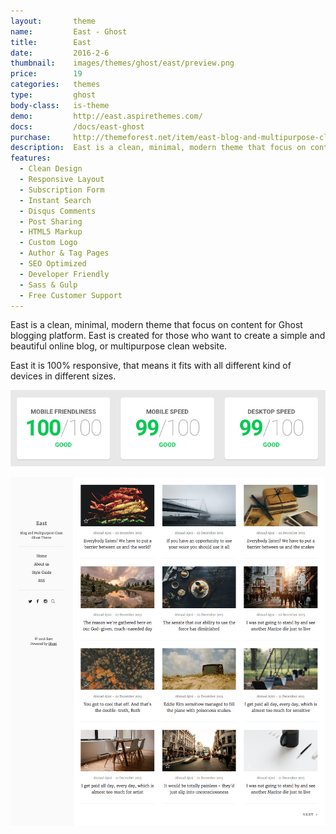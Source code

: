 ```yaml
---
layout:       theme
name:         East - Ghost
title:        East
date:         2016-2-6
thumbnail:    images/themes/ghost/east/preview.png
price:        19
categories:   themes
type:         ghost
body-class:   is-theme
demo:         http://east.aspirethemes.com/
docs:         /docs/east-ghost
purchase:     http://themeforest.net/item/east-blog-and-multipurpose-clean-ghost-theme/14714255?ref=aspirethemes
description:  East is a clean, minimal, modern theme that focus on content for Ghost.
features:
  - Clean Design
  - Responsive Layout
  - Subscription Form
  - Instant Search
  - Disqus Comments
  - Post Sharing
  - HTML5 Markup
  - Custom Logo
  - Author & Tag Pages
  - SEO Optimized
  - Developer Friendly
  - Sass & Gulp
  - Free Customer Support
---
```


East is a clean, minimal, modern theme that focus on content for Ghost blogging platform. East is created for those who want to create a simple and beautiful online blog, or multipurpose clean website.

East it is 100% responsive, that means it fits with all different kind of devices in different sizes.

[![east-ghost-performance](/images/themes/shared/google-performance-test.png)](https://developers.google.com/speed/pagespeed/insights/?url=http%3A%2F%2Feast.aspirethemes.com%2F&tab=desktop)

![east-ghost-full-preview](/images/themes/ghost/east/full-preview.png)